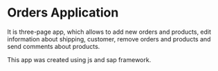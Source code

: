 # Orders Application

It is three-page app, which allows to add new orders and products, edit information about shipping, customer, remove orders and products and send comments about products.

This app was created using js and sap framework.
